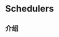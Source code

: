<!--
 * @Author: tangdaoyong
 * @Date: 2021-06-07 21:39:41
 * @LastEditors: tangdaoyong
 * @LastEditTime: 2021-06-07 21:39:54
 * @Description: Schedulers
-->
# Schedulers

## 介绍